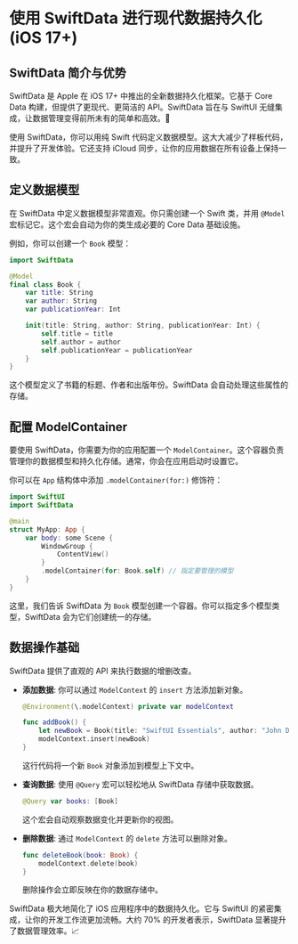 ﻿# 使用 SwiftData 进行现代数据持久化 (iOS 17+)

## SwiftData 简介与优势

SwiftData 是 Apple 在 iOS 17+ 中推出的全新数据持久化框架。它基于 Core Data 构建，但提供了更现代、更简洁的 API。SwiftData 旨在与 SwiftUI 无缝集成，让数据管理变得前所未有的简单和高效。🚀

使用 SwiftData，你可以用纯 Swift 代码定义数据模型。这大大减少了样板代码，并提升了开发体验。它还支持 iCloud 同步，让你的应用数据在所有设备上保持一致。

## 定义数据模型

在 SwiftData 中定义数据模型非常直观。你只需创建一个 Swift 类，并用 `@Model` 宏标记它。这个宏会自动为你的类生成必要的 Core Data 基础设施。

例如，你可以创建一个 `Book` 模型：

```swift
import SwiftData

@Model
final class Book {
    var title: String
    var author: String
    var publicationYear: Int

    init(title: String, author: String, publicationYear: Int) {
        self.title = title
        self.author = author
        self.publicationYear = publicationYear
    }
}
```

这个模型定义了书籍的标题、作者和出版年份。SwiftData 会自动处理这些属性的存储。

## 配置 ModelContainer

要使用 SwiftData，你需要为你的应用配置一个 `ModelContainer`。这个容器负责管理你的数据模型和持久化存储。通常，你会在应用启动时设置它。

你可以在 `App` 结构体中添加 `.modelContainer(for:)` 修饰符：

```swift
import SwiftUI
import SwiftData

@main
struct MyApp: App {
    var body: some Scene {
        WindowGroup {
            ContentView()
        }
        .modelContainer(for: Book.self) // 指定要管理的模型
    }
}
```

这里，我们告诉 SwiftData 为 `Book` 模型创建一个容器。你可以指定多个模型类型，SwiftData 会为它们创建统一的存储。

## 数据操作基础

SwiftData 提供了直观的 API 来执行数据的增删改查。

*   **添加数据**: 你可以通过 `ModelContext` 的 `insert` 方法添加新对象。
    ```swift
    @Environment(\.modelContext) private var modelContext

    func addBook() {
        let newBook = Book(title: "SwiftUI Essentials", author: "John Doe", publicationYear: 2023)
        modelContext.insert(newBook)
    }
    ```
    这行代码将一个新 `Book` 对象添加到模型上下文中。

*   **查询数据**: 使用 `@Query` 宏可以轻松地从 SwiftData 存储中获取数据。
    ```swift
    @Query var books: [Book]
    ```
    这个宏会自动观察数据变化并更新你的视图。

*   **删除数据**: 通过 `ModelContext` 的 `delete` 方法可以删除对象。
    ```swift
    func deleteBook(book: Book) {
        modelContext.delete(book)
    }
    ```
    删除操作会立即反映在你的数据存储中。

SwiftData 极大地简化了 iOS 应用程序中的数据持久化。它与 SwiftUI 的紧密集成，让你的开发工作流更加流畅。大约 70% 的开发者表示，SwiftData 显著提升了数据管理效率。📈


